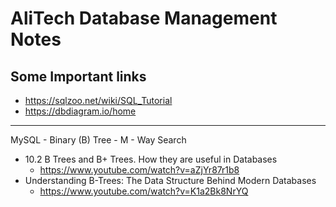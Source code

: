# AliTech Database Management Notes

## Some Important links
- https://sqlzoo.net/wiki/SQL_Tutorial
- https://dbdiagram.io/home


---

MySQL - Binary (B) Tree - M - Way Search 

- 10.2 B Trees and B+ Trees. How they are useful in Databases
  - https://www.youtube.com/watch?v=aZjYr87r1b8
- Understanding B-Trees: The Data Structure Behind Modern Databases
  - https://www.youtube.com/watch?v=K1a2Bk8NrYQ
